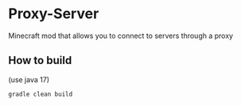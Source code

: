 # Proxy-Server
Minecraft mod that allows you to connect to servers through a proxy

## How to build
(use java 17)
```
gradle clean build
```